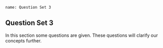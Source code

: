 ```ngMeta
name: Question Set 3
```
## Question Set 3

In this section some questions are given. 
These questions will  clarify our concepts further.